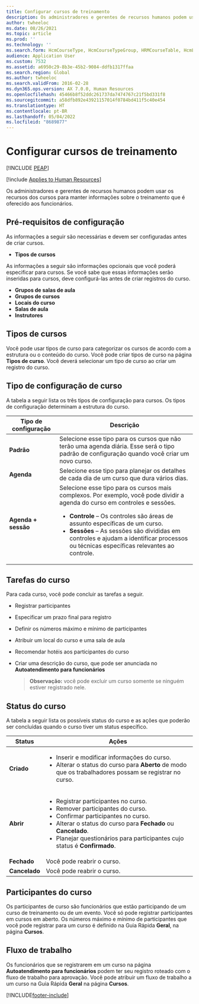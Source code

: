 ```yaml
---
title: Configurar cursos de treinamento
description: Os administradores e gerentes de recursos humanos podem usar os recursos dos cursos para manter informações sobre o treinamento que é oferecido aos funcionários.
author: twheeloc
ms.date: 08/26/2021
ms.topic: article
ms.prod: ''
ms.technology: ''
ms.search.form: HcmCourseType, HcmCourseTypeGroup, HRMCourseTable, HcmLearningWorkspace
audience: Application User
ms.custom: 7532
ms.assetid: a6950c29-8b3e-45b2-9084-ddfb1317ffaa
ms.search.region: Global
ms.author: twheeloc
ms.search.validFrom: 2016-02-28
ms.dyn365.ops.version: AX 7.0.0, Human Resources
ms.openlocfilehash: 45466b8f52ddc261737da7474767c21f5bd331f8
ms.sourcegitcommit: a58dfb892e43921157014f0784bd411f5c40e454
ms.translationtype: HT
ms.contentlocale: pt-BR
ms.lasthandoff: 05/04/2022
ms.locfileid: "8689877"
---
```

# <a name="set-up-training-courses"></a>Configurar cursos de treinamento


[!INCLUDE [PEAP](../includes/peap-1.md)]

[!include [Applies to Human Resources](../includes/applies-to-hr.md)]

Os administradores e gerentes de recursos humanos podem usar os recursos dos cursos para manter informações sobre o treinamento que é oferecido aos funcionários.

##  <a name="set-up-prerequisites"></a>Pré-requisitos de configuração

As informações a seguir são necessárias e devem ser configuradas antes de criar cursos.
-   **Tipos de cursos**

As informações a seguir são informações opcionais que você poderá especificar para cursos. Se você sabe que essas informações serão inseridas para cursos, deve configurá-las antes de criar registros do curso.
-   **Grupos de salas de aula**
-   **Grupos de cursos**
-   **Locais do curso**
-   **Salas de aula**
-   **Instrutores**

## <a name="course-types"></a>Tipos de cursos
Você pode usar tipos de curso para categorizar os cursos de acordo com a estrutura ou o conteúdo do curso. Você pode criar tipos de curso na página **Tipos de curso**. Você deverá selecionar um tipo de curso ao criar um registro do curso.

## <a name="course-setup-type"></a>Tipo de configuração de curso
A tabela a seguir lista os três tipos de configuração para cursos. Os tipos de configuração determinam a estrutura do curso.

<table>
<thead>
<tr class="header">
<th>Tipo de configuração</th>
<th>Descrição</th>
</tr>
</thead>
<tbody>
<tr class="odd">
<td><strong>Padrão</strong></td>
<td>Selecione esse tipo para os cursos que não terão uma agenda diária. Esse será o tipo padrão de configuração quando você criar um novo curso.</td>
</tr>
<tr class="even">
<td><strong>Agenda</strong></td>
<td>Selecione esse tipo para planejar os detalhes de cada dia de um curso que dura vários dias.</td>
</tr>
<tr class="odd">
<td><strong>Agenda + sessão</strong></td>
<td>Selecione esse tipo para os cursos mais complexos. Por exemplo, você pode dividir a agenda do curso em controles e sessões.
<ul>
<li><strong>Controle</strong> – Os controles são áreas de assunto específicas de um curso.</li>
<li><strong>Sessões</strong> – As sessões são divididas em controles e ajudam a identificar processos ou técnicas específicas relevantes ao controle.</li>
</ul></td>
</tr>
</tbody>
</table>

## <a name="course-tasks"></a>Tarefas do curso
Para cada curso, você pode concluir as tarefas a seguir.
- Registrar participantes
- Especificar um prazo final para registro
- Definir os números máximo e mínimo de participantes
- Atribuir um local do curso e uma sala de aula
- Recomendar hotéis aos participantes do curso
- Criar uma descrição do curso, que pode ser anunciada no **Autoatendimento para funcionários**

  >**Observação:** você pode excluir um curso somente se ninguém estiver registrado nele. 

## <a name="course-statuses"></a>Status do curso
A tabela a seguir lista os possíveis status do curso e as ações que poderão ser concluídas quando o curso tiver um status específico.

<table>
<thead>
<tr class="header">
<th>Status</th>
<th>Ações</th>
</tr>
</thead>
<tbody>
<tr class="odd">
<td><strong>Criado</strong></td>
<td><ul>
<li>Inserir e modificar informações do curso.</li>
<li>Alterar o status do curso para <strong>Aberto</strong> de modo que os trabalhadores possam se registrar no curso.</li>
</ul></td>
</tr>
<tr class="even">
<td><strong>Abrir</strong></td>
<td><ul>
<li>Registrar participantes no curso.</li>
<li>Remover participantes do curso.</li>
<li>Confirmar participantes no curso.</li>
<li>Alterar o status do curso para <strong>Fechado</strong> ou <strong>Cancelado</strong>.</li>
<li>Planejar questionários para participantes cujo status é <strong>Confirmado</strong>.</li>
</ul></td>
</tr>
<tr class="odd">
<td><strong>Fechado</strong></td>
<td>Você pode reabrir o curso.</td>
</tr>
<tr class="even">
<td><strong>Cancelado</strong></td>
<td>Você pode reabrir o curso.</td>
</tr>
</tbody>
</table>

## <a name="course-participants"></a>Participantes do curso
Os participantes de curso são funcionários que estão participando de um curso de treinamento ou de um evento. Você só pode registrar participantes em cursos em aberto. Os números máximo e mínimo de participantes que você pode registrar para um curso é definido na Guia Rápida **Geral**, na página **Cursos**.

## <a name="workflow"></a>Fluxo de trabalho

Os funcionários que se registrarem em um curso na página **Autoatendimento para funcionários** podem ter seu registro roteado com o fluxo de trabalho para aprovação. Você pode atribuir um fluxo de trabalho a um curso na Guia Rápida **Geral** na página **Cursos**.







[!INCLUDE[footer-include](../includes/footer-banner.md)]
